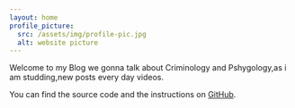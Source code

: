 ```yaml
---
layout: home
profile_picture:
  src: /assets/img/profile-pic.jpg
  alt: website picture
---
```


<p>
Welcome to my Blog we gonna talk about Criminology and Pshygology,as i am studding,new posts every day videos.
</p>

<p>
  You can find the source code and the instructions on <a href="https://github.com/eliottvincent/bay">GitHub</a>.
</p>
